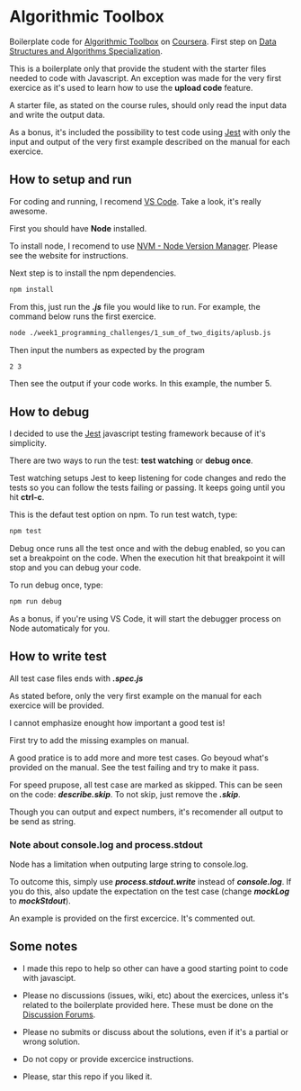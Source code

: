 # Algorithmic Toolbox

Boilerplate code for [Algorithmic Toolbox](https://www.coursera.org/learn/algorithmic-toolbox) on [Coursera](https://www.coursera.org). First step on [Data Structures and Algorithms Specialization](https://www.coursera.org/specializations/data-structures-algorithms).

This is a boilerplate only that provide the student with the starter files needed to code with Javascript. An exception was made for the very first exercice as it's used to learn how to use the **upload code** feature.

A starter file, as stated on the course rules, should only read the input data and write the output data.

As a bonus, it's included the possibility to test code using [Jest](https://jestjs.io/) with only the input and output of the very first example described on the manual for each exercice.

## How to setup and run

For coding and running, I recomend [VS Code](https://code.visualstudio.com/). Take a look, it's really awesome.

First you should have **Node** installed.

To install node, I recomend to use [NVM - Node Version Manager](https://github.com/nvm-sh/nvm). Please see the website for instructions.

Next step is to install the npm dependencies.

```sh
npm install
```

From this, just run the **_.js_** file you would like to run. For example, the command below runs the first exercice.

```sh
node ./week1_programming_challenges/1_sum_of_two_digits/aplusb.js
```

Then input the numbers as expected by the program

```sh
2 3
```

Then see the output if your code works. In this example, the number 5.

## How to debug

I decided to use the [Jest](https://jestjs.io/) javascript testing framework because of it's simplicity.

There are two ways to run the test: **test watching** or **debug once**.

Test watching setups Jest to keep listening for code changes and redo the tests so you can follow the tests failing or passing. It keeps going until you hit **ctrl-c**.

This is the defaut test option on npm. To run test watch, type:

```sh
npm test
```

Debug once runs all the test once and with the debug enabled, so you can set a breakpoint on the code. When the execution hit that breakpoint it will stop and you can debug your code.

To run debug once, type:

```sh
npm run debug
```

As a bonus, if you're using VS Code, it will start the debugger process on Node automaticaly for you.

## How to write test

All test case files ends with **_.spec.js_**

As stated before, only the very first example on the manual for each exercice will be provided.

I cannot emphasize enought how important a good test is!

First try to add the missing examples on manual.

A good pratice is to add more and more test cases. Go beyoud what's provided on the manual. See the test failing and try to make it pass.

For speed prupose, all test case are marked as skipped. This can be seen on the code: **_describe.skip_**. To not skip, just remove the **_.skip_**.

Though you can output and expect numbers, it's recomender all output to be send as string.

### Note about console.log and process.stdout

Node has a limitation when outputing large string to console.log.

To outcome this, simply use **_process.stdout.write_** instead of **_console.log_**. If you do this, also update the expectation on the test case (change **_mockLog_** to **_mockStdout_**).

An example is provided on the first excercice. It's commented out.

## Some notes

- I made this repo to help so other can have a good starting point to code with javascipt.

- Please no discussions (issues, wiki, etc) about the exercices, unless it's related to the boilerplate provided here. These must be done on the [Discussion Forums](https://www.coursera.org/learn/algorithmic-toolbox/discussions).

- Please no submits or discuss about the solutions, even if it's a partial or wrong solution.

- Do not copy or provide excercice instructions.

- Please, star this repo if you liked it.
